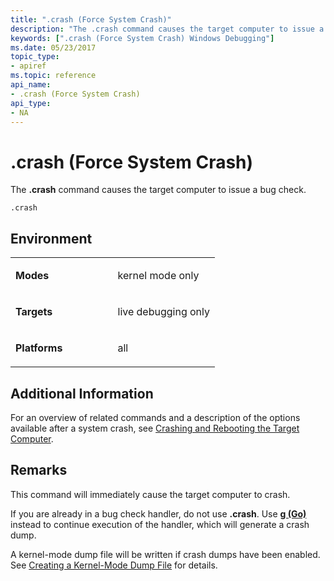 ```yaml
---
title: ".crash (Force System Crash)"
description: "The .crash command causes the target computer to issue a bug check."
keywords: [".crash (Force System Crash) Windows Debugging"]
ms.date: 05/23/2017
topic_type:
- apiref
ms.topic: reference
api_name:
- .crash (Force System Crash)
api_type:
- NA
---
```


# .crash (Force System Crash)


The **.crash** command causes the target computer to issue a bug check.

```dbgsyntax
.crash
```

## <span id="ddk_meta_force_system_crash_dbg"></span><span id="DDK_META_FORCE_SYSTEM_CRASH_DBG"></span>


## Environment

<table>
<colgroup>
<col width="50%" />
<col width="50%" />
</colgroup>
<tbody>
<tr class="odd">
<td align="left"><p><strong>Modes</strong></p></td>
<td align="left"><p>kernel mode only</p></td>
</tr>
<tr class="even">
<td align="left"><p><strong>Targets</strong></p></td>
<td align="left"><p>live debugging only</p></td>
</tr>
<tr class="odd">
<td align="left"><p><strong>Platforms</strong></p></td>
<td align="left"><p>all</p></td>
</tr>
</tbody>
</table>

 

## Additional Information

For an overview of related commands and a description of the options available after a system crash, see [Crashing and Rebooting the Target Computer](../debugger/crashing-and-rebooting-the-target-computer.md).

## Remarks

This command will immediately cause the target computer to crash.

If you are already in a bug check handler, do not use **.crash**. Use [**g (Go)**](g--go-.md) instead to continue execution of the handler, which will generate a crash dump.

A kernel-mode dump file will be written if crash dumps have been enabled. See [Creating a Kernel-Mode Dump File](../debugger/creating-a-kernel-mode-dump-file.md) for details.

